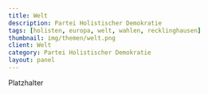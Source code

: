 ```yaml
---
title: Welt
description: Partei Holistischer Demokratie
tags: [holisten, europa, welt, wahlen, recklinghausen]
thumbnail: img/themen/welt.png
client: Welt
category: Partei Holistischer Demokratie
layout: panel
---
```

Platzhalter

